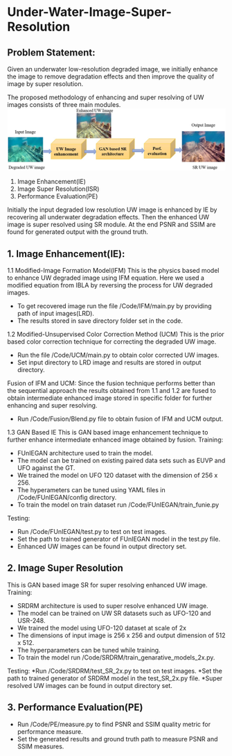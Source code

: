 # Under-Water-Image-Super-Resolution


## Problem Statement: 
Given an underwater low-resolution degraded image, we initially enhance the image to remove degradation effects and then improve the quality of image by super resolution.

The proposed methodology of enhancing and super resolving of UW images consists of three main modules.
<br/>
![alt text](https://github.com/BasavarajMS11/Under-Water-Image-Super-Resolution/blob/master/Images/methodology.jpg?raw=true)
<br/>
1. Image Enhancement(IE)
2. Image Super Resolution(ISR)
3. Performance Evaluation(PE)

Initially the input degraded low resolution UW image is enhanced by IE by recovering all underwater degradation effects.
Then the enhanced UW image is super resolved using SR module. At the end PSNR and SSIM are found for generated output with the ground truth.

## 1. Image Enhancement(IE):

1.1 Modified-Image Formation Model(IFM)
This is the physics based model to enhance UW degraded image using IFM equation. 
Here we used a modified equation from IBLA by reversing the process for UW degraded images.
* To get recovered image run the file  /Code/IFM/main.py by providing path of input images(LRD).
* The results stored in save directory folder set in the code.

1.2 Modified-Unsupervised Color Correction Method (UCM) 
This is the prior based color correction technique for correcting the degraded UW image.
* Run the file /Code/UCM/main.py to obtain color corrected UW images.
* Set input directory to LRD image and results are stored in output directory.

Fusion of IFM and UCM:
Since the fusion technique performs better than the sequential approach the results obtained from 1.1 and 1.2 are fused to obtain intermediate enhanced image 
stored in specific folder for further enhancing and super resolving. 
* Run /Code/Fusion/Blend.py file to obtain fusion of IFM and UCM output.

1.3 GAN Based IE
This is GAN based image enhancement technique to further enhance intermediate enhanced image obtained by fusion.
Training:
* FUnIEGAN architecture used to train the model.
* The model can be trained on existing paired data sets such as EUVP and UFO against the GT.
* We trained the model on UFO 120 dataset with the dimension of 256 x 256.
* The hyperameters can be tuned using YAML files in /Code/FUnIEGAN/config directory.
* To train the model on train dataset run /Code/FUnIEGAN/train_funie.py

Testing:
* Run /Code/FUnIEGAN/test.py to test on test images.
* Set the path to trained generator of FUnIEGAN model in the test.py file.
* Enhanced UW images can be found in output directory set.

## 2. Image Super Resolution
This is GAN based image SR for super resolving enhanced UW image.
Training:
* SRDRM architecture is used to super resolve enhanced UW image.
* The model can be trained on UW SR datasets such as UFO-120 and USR-248.
* We trained the model using UFO-120 dataset at scale of 2x
* The dimensions of input image is 256 x 256 and output dimension of 512 x 512.
* The hyperparameters can be tuned while training.
* To train the model run /Code/SRDRM/train_genarative_models_2x.py.

Testing: 
*Run /Code/SRDRM/test_SR_2x.py to test on test images.
*Set the path to trained generator of SRDRM model in the test_SR_2x.py file.
*Super resolved UW images can be found in output directory set.

## 3. Performance Evaluation(PE)
* Run /Code/PE/measure.py to find PSNR and SSIM quality metric for performance measure.
* Set the generated results and ground truth path to measure PSNR and SSIM measures.
